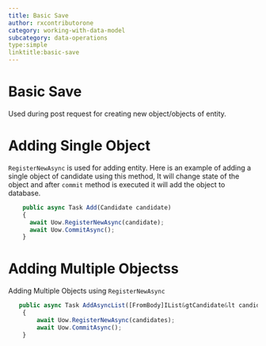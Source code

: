 ```yaml
---
title: Basic Save
author: rxcontributorone
category: working-with-data-model
subcategory: data-operations 
type:simple
linktitle:basic-save
---
```


# Basic Save

Used during post request for creating new object/objects of entity.

# Adding Single Object
`RegisterNewAsync` is used for adding entity. Here is an example of adding a single object of candidate using this method, It will change state of the object and after `commit` method is executed it will add the object to database. 

````js
    public async Task Add(Candidate candidate)
    {
      await Uow.RegisterNewAsync(candidate);
      await Uow.CommitAsync();      
    }
````

# Adding Multiple Objectss
Adding Multiple Objects using `RegisterNewAsync`

````js
   public async Task AddAsyncList([FromBody]IList&gtCandidate&lt candidates)
    {
        await Uow.RegisterNewAsync(candidates);
        await Uow.CommitAsync();
    }
````

